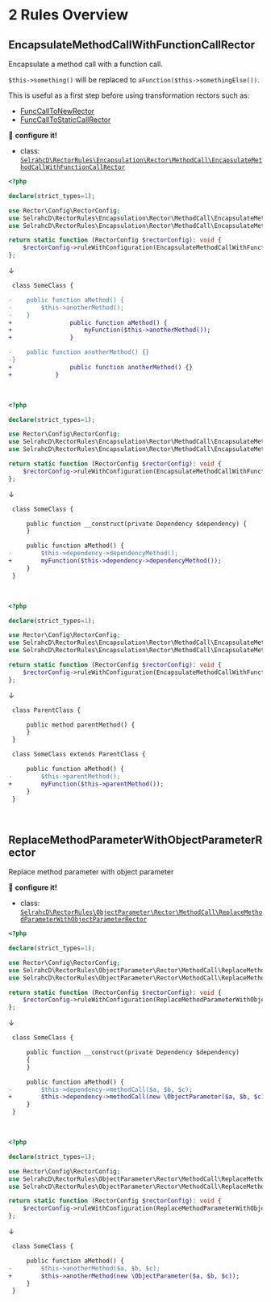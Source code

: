 # 2 Rules Overview

## EncapsulateMethodCallWithFunctionCallRector

Encapsulate a method call with a function call.

`$this->something()` will be replaced to `aFunction($this->somethingElse())`.

This is useful as a first step before using transformation rectors such as:
 - [FuncCallToNewRector](https://github.com/rectorphp/rector/blob/main/docs/rector_rules_overview.md#funccalltonewrector)
 - [FuncCallToStaticCallRector](https://github.com/rectorphp/rector/blob/main/docs/rector_rules_overview.md#funccalltostaticcallrector)

:wrench: **configure it!**

- class: [`SelrahcD\RectorRules\Encapsulation\Rector\MethodCall\EncapsulateMethodCallWithFunctionCallRector`](../rules/Encapsulation/Rector/MethodCall/EncapsulateMethodCallWithFunctionCallRector.php)

```php
<?php

declare(strict_types=1);

use Rector\Config\RectorConfig;
use SelrahcD\RectorRules\Encapsulation\Rector\MethodCall\EncapsulateMethodCallWithFunctionCall;
use SelrahcD\RectorRules\Encapsulation\Rector\MethodCall\EncapsulateMethodCallWithFunctionCallRector;

return static function (RectorConfig $rectorConfig): void {
    $rectorConfig->ruleWithConfiguration(EncapsulateMethodCallWithFunctionCallRector::class, [new EncapsulateMethodCallWithFunctionCall('SomeClass', 'anotherMethod', 'myFunction')]);
};
```

↓

```diff
 class SomeClass {

-    public function aMethod() {
-        $this->anotherMethod();
-    }
+                public function aMethod() {
+                    myFunction($this->anotherMethod());
+                }

-    public function anotherMethod() {}
-}
+                public function anotherMethod() {}
+            }
```

<br>

```php
<?php

declare(strict_types=1);

use Rector\Config\RectorConfig;
use SelrahcD\RectorRules\Encapsulation\Rector\MethodCall\EncapsulateMethodCallWithFunctionCall;
use SelrahcD\RectorRules\Encapsulation\Rector\MethodCall\EncapsulateMethodCallWithFunctionCallRector;

return static function (RectorConfig $rectorConfig): void {
    $rectorConfig->ruleWithConfiguration(EncapsulateMethodCallWithFunctionCallRector::class, [new EncapsulateMethodCallWithFunctionCall('Dependency', 'dependencyMethod', 'myFunction')]);
};
```

↓

```diff
 class SomeClass {

     public function __construct(private Dependency $dependency) {
     }

     public function aMethod() {
-        $this->dependency->dependencyMethod();
+        myFunction($this->dependency->dependencyMethod());
     }
 }
```

<br>

```php
<?php

declare(strict_types=1);

use Rector\Config\RectorConfig;
use SelrahcD\RectorRules\Encapsulation\Rector\MethodCall\EncapsulateMethodCallWithFunctionCall;
use SelrahcD\RectorRules\Encapsulation\Rector\MethodCall\EncapsulateMethodCallWithFunctionCallRector;

return static function (RectorConfig $rectorConfig): void {
    $rectorConfig->ruleWithConfiguration(EncapsulateMethodCallWithFunctionCallRector::class, [new EncapsulateMethodCallWithFunctionCall('ParentClass', 'parentMethod', 'myFunction')]);
};
```

↓

```diff
 class ParentClass {

     public method parentMethod() {
     }
 }

 class SomeClass extends ParentClass {

     public function aMethod() {
-        $this->parentMethod();
+        myFunction($this->parentMethod());
     }
 }
```

<br>

## ReplaceMethodParameterWithObjectParameterRector

Replace method parameter with object parameter

:wrench: **configure it!**

- class: [`SelrahcD\RectorRules\ObjectParameter\Rector\MethodCall\ReplaceMethodParameterWithObjectParameterRector`](../rules/ObjectParameter/Rector/MethodCall/ReplaceMethodParameterWithObjectParameterRector.php)

```php
<?php

declare(strict_types=1);

use Rector\Config\RectorConfig;
use SelrahcD\RectorRules\ObjectParameter\Rector\MethodCall\ReplaceMethodParameterWithObjectParameterRector;
use SelrahcD\RectorRules\ObjectParameter\Rector\MethodCall\ReplaceMethodParametersWithObjectParameter;

return static function (RectorConfig $rectorConfig): void {
    $rectorConfig->ruleWithConfiguration(ReplaceMethodParameterWithObjectParameterRector::class, [new ReplaceMethodParametersWithObjectParameter('Dependency', 'methodCall', 'ObjectParameter')]);
};
```

↓

```diff
 class SomeClass {

     public function __construct(private Dependency $dependency)
     {
     }

     public function aMethod() {
-        $this->dependency->methodCall($a, $b, $c);
+        $this->dependency->methodCall(new \ObjectParameter($a, $b, $c));
     }
 }
```

<br>

```php
<?php

declare(strict_types=1);

use Rector\Config\RectorConfig;
use SelrahcD\RectorRules\ObjectParameter\Rector\MethodCall\ReplaceMethodParameterWithObjectParameterRector;
use SelrahcD\RectorRules\ObjectParameter\Rector\MethodCall\ReplaceMethodParametersWithObjectParameter;

return static function (RectorConfig $rectorConfig): void {
    $rectorConfig->ruleWithConfiguration(ReplaceMethodParameterWithObjectParameterRector::class, [new ReplaceMethodParametersWithObjectParameter('SomeClass', 'anotherMethod', 'ObjectParameter')]);
};
```

↓

```diff
 class SomeClass {

     public function aMethod() {
-        $this->anotherMethod($a, $b, $c);
+        $this->anotherMethod(new \ObjectParameter($a, $b, $c));
     }
 }
```

<br>
